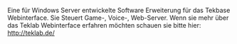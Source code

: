 Eine für Windows Server entwickelte Software Erweiterung für das Tekbase Webinterface. Sie Steuert Game-, Voice-, Web-Server.
Wenn sie mehr über das Teklab Webinterface erfahren möchten schauen sie bitte hier: http://teklab.de/
